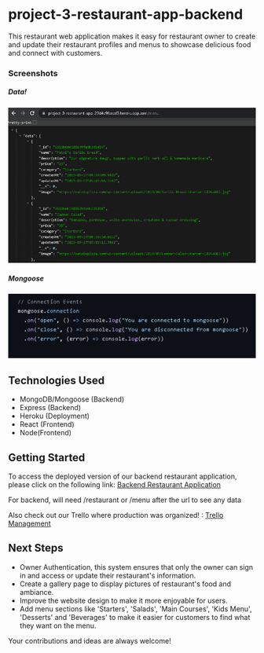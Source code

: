 # project-3-restaurant-app-backend
This restaurant web application makes it easy for restaurant owner to create and update their restaurant profiles and menus to showcase delicious food and connect with customers.
### Screenshots
##### Data!
![Menu Route](assets/image.png)

##### Mongoose
![Mongoose Strings](assets/mongoose.png)

## Technologies Used
- MongoDB/Mongoose (Backend)
- Express (Backend)
- Heroku (Deployment)
- React (Frontend)
- Node(Frontend)

## Getting Started
To access the deployed version of our backend restaurant application, please click on the following link: [Backend Restaurant Application](https://project-3-restaurant-app-23d4c9faecd5.herokuapp.com/)

For backend, will need /restaurant or /menu after the url to see any data

Also check out our Trello where production was organized! : [Trello Management](https://trello.com/invite/b/EFES3mM3/ATTIa40ee1d9aab22a2fdf6e751634c82bb6AC4FF904/restaurant-project-3)

## Next Steps
- Owner Authentication, this system ensures that only the owner can sign in and access or update their restaurant's information.
- Create a gallery page to display pictures of restaurant's food and ambiance.
- Improve the website design to make it more enjoyable for users.
- Add menu sections like 'Starters', 'Salads', 'Main Courses', 'Kids Menu', 'Desserts' and 'Beverages' to make it easier for customers to find what they want on the menu.

Your contributions and ideas are always welcome!